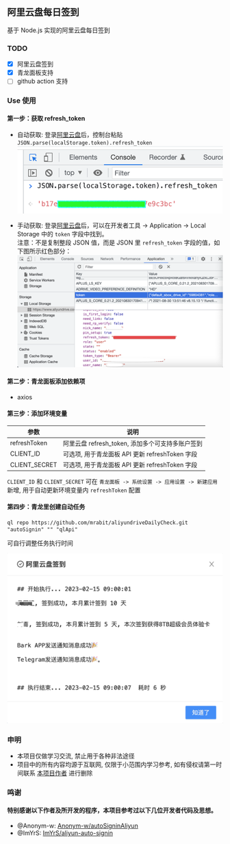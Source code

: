 ## 阿里云盘每日签到

基于 Node.js 实现的阿里云盘每日签到

### TODO

- [x] 阿里云盘签到
- [x] 青龙面板支持
- [ ] github action 支持

### Use 使用

#### 第一步：获取 refresh_token

- 自动获取: 登录[阿里云盘](https://www.aliyundrive.com/drive/)后，控制台粘贴 `JSON.parse(localStorage.token).refresh_token`
  ![](./assets/refresh_token_1.png)

- 手动获取: 登录[阿里云盘](https://www.aliyundrive.com/drive/)后，可以在开发者工具 ->
  Application -> Local Storage 中的 `token` 字段中找到。  
  注意：不是复制整段 JSON 值，而是 JSON 里 `refresh_token` 字段的值，如下图所示红色部分：
  ![refresh token](./assets/refresh_token_2.png)

#### 第二步：青龙面板添加依赖项

- axios

#### 第三步：添加环境变量

| 参数          | 说明                                             |
| ------------- | ------------------------------------------------ |
| refreshToken  | 阿里云盘 refresh_token, 添加多个可支持多账户签到 |
| CLIENT_ID     | 可选项, 用于青龙面板 API 更新 refreshToken 字段  |
| CLIENT_SECRET | 可选项, 用于青龙面板 API 更新 refreshToken 字段  |

`CLIENT_ID` 和 `CLIENT_SECRET` 可在 `青龙面板 -> 系统设置 -> 应用设置 -> 新建应用` 新增, 用于自动更新环境变量内 `refreshToken` 配置

#### 第四步：青龙里创建自动任务

```shell
ql repo https://github.com/mrabit/aliyundriveDailyCheck.git "autoSignin" "" "qlApi"
```

可自行调整任务执行时间

![aliyundriveDailyCheck.png](./assets/aliyundriveDailyCheck.png)

### 申明

- 本项目仅做学习交流, 禁止用于各种非法途径
- 项目中的所有内容均源于互联网, 仅限于小范围内学习参考, 如有侵权请第一时间联系 [本项目作者](https://github.com/mrabit) 进行删除

### 鸣谢

#### 特别感谢以下作者及所开发的程序，本项目参考过以下几位开发者代码及思想。

- @Anonym-w: [Anonym-w/autoSigninAliyun](https://github.com/Anonym-w/autoSigninAliyun)
- @ImYrS: [ImYrS/aliyun-auto-signin](https://github.com/ImYrS/aliyun-auto-signin)
